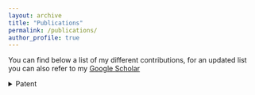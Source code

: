 ```yaml
---
layout: archive
title: "Publications"
permalink: /publications/
author_profile: true
---
```


You can find below a list of my different contributions, for an updated list you can also refer to my <a href="https://scholar.google.com/citations?user=ZpAauKQAAAAJ&hl=en">Google Scholar</a> 

<details> 
<summary>Patent</summary>
<ol> 
<li>E. Denimal,  S. Nacivet et J-J. Sinou, <l>Prédiction d'instabilité de crissement pour une frein de véhicule</l>, Brevet International PCT/FR2019/052753, November 2019.</li>
<li>E. Denimal,  S. Nacivet et J-J. Sinou, <l>Prédiction d'instabilité de crissement pour une frein de véhicule</l>, Brevet France FR1872222, December 2018.</li>
</ol>
</details>


